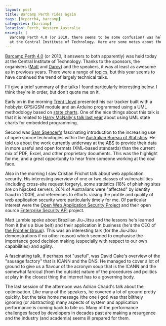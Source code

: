 ```yaml
---
layout: post
title: Barcamp Perth rides again
tags: [bcperth4, barcamp]
categories: [barcamp]
location: Perth, Western Australia
excerpt: |
  Barcamp Perth 4.0 (or 2010, there seems to be some confusion) was held today
  at the Central Institute of Technology. Here are some notes about the day.
---
```


[Barcamp Perth 4.0][bcperth] (or 2010, it answers to both apparently) was held
today at the Central Institute of Technology. Thanks to the sponsors, the
organisers ([Matt][mattman] and [Darcy][sutto]) and the speakers, it was at
least as awesome as in previous years. There were a range of [topics][talks],
but this year seems to have continued the trend of largely technical talks.

[bcperth]: http://barcampperth.org/
[mattman]: http://twitter.com/mattman
[sutto]: http://twitter.com/Sutto
[talks]: http://barcampperth.org/talks

I'll give a brief summary of the talks I found particularly interesting below.
I think they're in order, but don't quote me on it.

Early on in the morning [Trent Lloyd][lathiat] presented his car tracker built
with a hobbyist GPS/GSM module and an Arduino programmed using a UML
methodology based on [state charts][uml-sc]. One of the nice things about this
talk is that it is related to [Harry McNally's talk last year][harry] about
using UML state charts for embedded programming.

[lathiat]: http://lathiat.net/
[uml-sc]: http://en.wikipedia.org/wiki/UML_state_chart
[harry]: /2009/statecharts-and-numbats/

Second was [Sam Spencer's][sam] fascinating introduction to the increasing use
of open source technologies within the [Australian Bureau of Statistics][abs].
He told us about the work currently underway at the ABS to provide their data
in more useful and open formats (XML-based standards) than the current mix of
PDF, Excel, and other proprietary documents. This was the highlight for me,
and a great opportunity to hear from someone working at the coal face.

[sam]: http://www.kidstrythisathome.com/
[abs]: http://abs.gov.au/

Also in the morning I saw Cristian Frichot talk about web application
security. His interesting overview of one or two classes of vulnerabilities
(including cross-site request forgery), some statistics (18% of phishing sites
are on hijacked servers; 26% of Australians were "affected" by identity fraud
in 2009), and references to efforts raising the profile and quality of web
application security were particularly timely for me. Of particular interest
were the [Open Web Application Security Project][owasp] and their open source
[Enterprise Security API][esapi] project.

[owasp]: http://www.owasp.org/
[esapi]: http://www.owasp.org/index.php/ESAPI

Matt Lambie spoke about Brazilian Jiu-Jitsu and the lessons he's learned from
it (he's a blue belt) and their application in business (he's the CEO of [the
Frontier Group][frontier]). This was an interesting talk (for the Jiu-Jitsu
demonstrations if no other reason) which seemed to emphasise the importance
good decision making (especially with respect to our own capabilities) and
agility.

[frontier]: http://thefrontiergroup.com.au/

A fascinating talk, if perhaps not "useful", was David Cake's overview of the
"sausage factory" that is ICANN and the DNS. He managed to cover a lot of
ground to give us a flavour of the acronym soup that is the ICANN and the
somewhat farcical (from the outside) nature of the procedures and politics at
play in the closest thing the Internet has to a governing body.

The last session of the afternoon was Adrian Chadd's talk about the
optimisation. Like many of the speakers, he covered a lot of ground pretty
quickly, but the take home message (the one *I* got) was that blithely
ignoring (or abstracting) many aspects of system and application performance
is coming back to bite us. Many of the performance challenges faced by
developers in decades past are making a resurgence and the industry (and
academia) seems ill prepared for them.
